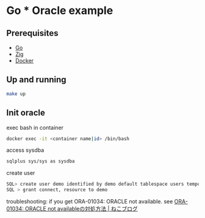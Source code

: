 # Go * Oracle example

## Prerequisites

- [Go](https://golang.dev)
- [Zig](https://ziglang.org)
- [Docker](https://docs.docker.com)

## Up and running

```sh
make up
```

## Init oracle

exec bash in container
```sh
docker exec -it <container name|id> /bin/bash
```

access sysdba
```sh
sqlplus sys/sys as sysdba
```

create user
```sh
SQL> create user demo identified by demo default tablespace users temporary tablespace temp;
SQL > grant connect, resource to demo
```

troubleshooting: if you get ORA-01034: ORACLE not available. see [ORA-01034: ORACLE not availableの対処方法 | ねこブログ](https://nekosoftware.wordpress.com/2011/05/19/ora-01034-oracle-not-available%E3%81%AE%E5%AF%BE%E5%87%A6%E6%96%B9%E6%B3%95/)
